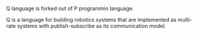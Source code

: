 Q language is forked out of P programmin language.

Q is a language for building robotics systems that are implemented as multi-rate systems with publish-subscribe as its communication model. 
